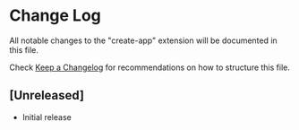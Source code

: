# Change Log

All notable changes to the "create-app" extension will be documented in this file.

Check [Keep a Changelog](http://keepachangelog.com/) for recommendations on how to structure this file.

## [Unreleased]

- Initial release